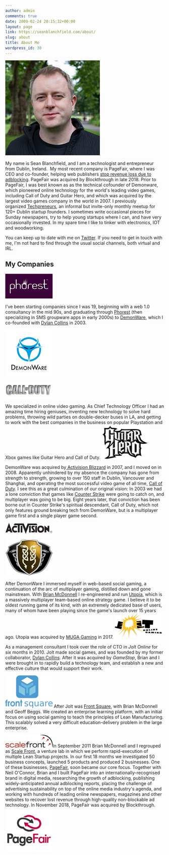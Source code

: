 ```yaml
---
author: admin
comments: true
date: 2009-02-24 20:15:32+00:00
layout: page
link: https://seanblanchfield.com/about/
slug: about
title: About Me
wordpress_id: 30
---
```


![](/images/2018/12/Sean_square.jpg)

My name is Sean Blanchfield, and I am a technologist and entrepreneur from Dublin, Ireland.  My most recent company is PageFair, where I was CEO and co-founder, helping web publishers [stop revenue loss due to adblocking](http://pagefair.com). PageFair was acquired by Blockthrough in late 2018. Prior to PageFair, I was best known as as the technical cofounder of Demonware, which pioneered online technology for the world's leading video games, including Call of Duty and Guitar Hero, and which was acquired by the largest video games company in the world in 2007. I previously organized [Techpreneurs](http://techpreneurs.org), an informal but invite-only monthly meetup for 120+ Dublin startup founders. I sometimes write occasional pieces for Sunday newspapers, try to help young startups where I can, and have very occasionally invested. In my spare time I like to tinker with electronics, IOT and woodworking.

You can keep up to date with me on [Twitter](https://twitter.com/seanblanchfield). If you need to get in touch with me, I'm not hard to find through the usual social channels, both virtual and IRL.





## My Companies


[![Phorest Logo](/images/2009/02/phorest_logo_purplebkgrnd_003.jpg)](http://phorest.com)

I've been starting companies since I was 19, beginning with a web 1.0 consultancy in the mid 90s, and graduating through [Phorest](http://phorest.com) (then specializing in SMS groupware apps in early 2000s) to [DemonWare](http://www.demonware.net), which I co-founded with [Dylan Collins](http://dylancollins.com) in 2003.

[![Demonware logo](/images/2009/02/Demonware_logo.png)](http://demonware.net)

![Call of Duty Logo](/images/2009/02/call_of_duty_logo.png)

We specialized in online video gaming. As Chief Technology Officer I had an amazing time hiring geniuses, inventing new technology to solve hard problems, throwing wild parties on double-decker buses in LA, and getting to work with the best companies in the business on popular Playstation and Xbox games like Guitar Hero and Call of Duty.
![Guitarhero](/images/2009/02/Guitarhero.png)

DemonWare was acquired by[ Activision Blizzard](http://www.activision.com) in 2007, and I moved on in 2008. Apparently unhindered by my absence the company has gone from strength to strength, growing to over 150 staff in Dublin, Vancouver and Shanghai, and operating the most successful video game of all time, [Call of Duty](http://www.callofduty.com/). I see this as a great culmination of our original vision: In 2003 we had a lone conviction that games like [Counter Strike](http://blog.counter-strike.net/) were going to catch on, and multiplayer was going to be big. Eight years later, that conviction has been borne out in Counter Strike's spiritual descendant, Call of Duty, which not only features ground breaking tech from DemonWare, but is a multiplayer game first and a single player game second.

[![Activision logo](/images/2009/02/Activision_logo.png)](http://activision.com)

[![utopia logo](/images/2009/02/utopia-logo.png)](http://utopia-game.com)

After DemonWare I immersed myself in web-based social gaming, a continuation of the arc of multiplayer gaming, distilled down and gone mainstream. With [Brian McDonnell](https://twitter.com/mcdonnellb) I re-engineered and run [Utopia](http://utopia-game.com), which is a massively multiplayer team-based online strategy game. I believe it to be oldest running game of its kind, with an extremely dedicated base of users, many of whom have been playing since the game's launch over 15 years ago. Utopia was acquired by [MUGA Gaming](http://www.mugagamingllc.com/) in 2017.
![Jolt Online logo](/images/2009/02/joltonline.png)

As a management consultant I took over the role of CTO in _Jolt Online_ for six months in 2010. Jolt made social games, and was founded by my former collaborator, [Dylan Collins](http://founderware.co). After it was acquired by _GameStop_, Brian and I were brought in to rapidly build a technology team, and establish a new and effective culture that would support their work.

![Front Square logo](/images/2009/02/Front-Square-logo.png)
After Jolt was [Front Square](http://frontsquare.com), with Brian McDonnell and Geoff Beggs. We created an enterprise learning platform, with an initial focus on using social gaming to teach the principles of Lean Manufacturing. This scalably solved a very difficult education-delivery problem in the large enterprise.

[![scalefront logo](/images/2009/02/scalefront-logo.png)](http://scalefront.com)In September 2011 Brian McDonnell and I regrouped as [Scale Front](http://www.scalefront.com), a venture lab in which we perform rapid-execution of multiple Lean Startup projects. In our first 18 months we investigated 50 business concepts, launched 5 products and produced 2 businesses. One of these businesses, [PageFair](http://pagefair.com), soon became our core focus. Together with Neil O'Connor, Brian and I built PageFair into an internationally-recognised brand in digital media, researching the growth of adblocking, publishing widely-anticipated annual adblocking reports, placing the challenge of advertising sustainability on top of the online media industry's agenda, and working with hundreds of leading online newspapers, magazines and other websites to recover lost revenue through high-quality non-blockable ad technology. In November 2018, PageFair was acquired by Blockthrough.
[![pagefair logo](/images/2009/02/pagefair-logo.png)](http://pagefair.com)
